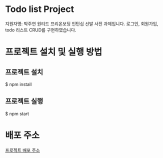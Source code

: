 # Todo list Project
지원자명: 박주연
원티드 프리온보딩 인턴십 선발 사전 과제입니다.
로그인, 회원가입, todo 리스트 CRUD를 구현하였습니다.

# 프로젝트 설치 및 실행 방법
## 프로젝트 설치

  $ npm install

## 프로젝트 실행

  $ npm start

# 배포 주소

[프로젝트 배포 주소](todo-today-ruby.vercel.app)

